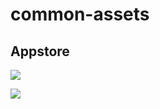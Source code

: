 # common-assets

## Appstore

![](http://jmitch.me/github/iOS.svg)

![](http://jmitch.me/github/play.svg.png)
